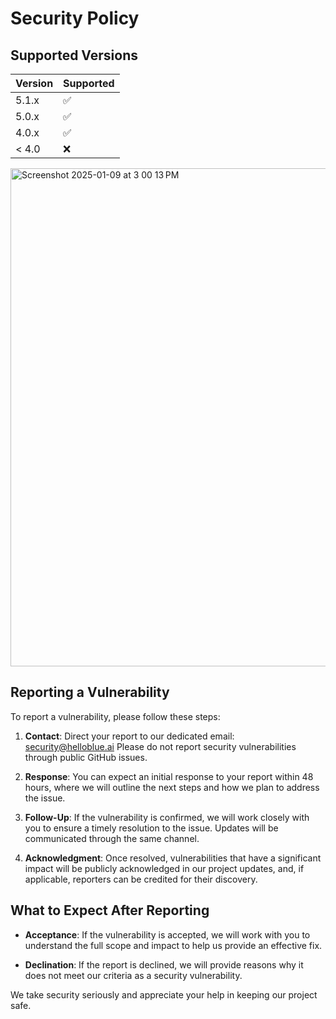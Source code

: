 # Security Policy

## Supported Versions



| Version | Supported          |
| ------- | ------------------ |
| 5.1.x   | :white_check_mark: |
| 5.0.x   | :white_check_mark:                |
| 4.0.x   | :white_check_mark: |
| < 4.0   | :x:                |

<img width="797" alt="Screenshot 2025-01-09 at 3 00 13 PM" src="https://github.com/user-attachments/assets/9447f7ee-3cfe-4d07-b146-00b040142833" />


## Reporting a Vulnerability

To report a vulnerability, please follow these steps:

1. **Contact**: Direct your report to our dedicated email: security@helloblue.ai Please do not report security vulnerabilities through public GitHub issues.

2. **Response**: You can expect an initial response to your report within 48 hours, where we will outline the next steps and how we plan to address the issue.

3. **Follow-Up**: If the vulnerability is confirmed, we will work closely with you to ensure a timely resolution to the issue. Updates will be communicated through the same channel.

4. **Acknowledgment**: Once resolved, vulnerabilities that have a significant impact will be publicly acknowledged in our project updates, and, if applicable, reporters can be credited for their discovery.

## What to Expect After Reporting

- **Acceptance**: If the vulnerability is accepted, we will work with you to understand the full scope and impact to help us provide an effective fix.

- **Declination**: If the report is declined, we will provide reasons why it does not meet our criteria as a security vulnerability.

We take security seriously and appreciate your help in keeping our project safe.

